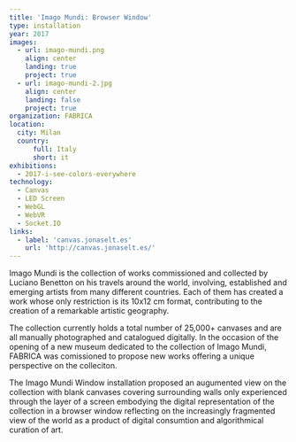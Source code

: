 ```yaml
---
title: 'Imago Mundi: Browser Window'
type: installation
year: 2017
images:
  - url: imago-mundi.png
    align: center
    landing: true
    project: true
  - url: imago-mundi-2.jpg
    align: center
    landing: false
    project: true
organization: FABRICA
location:
  city: Milan
  country:
      full: Italy
      short: it
exhibitions:
  - 2017-i-see-colors-everywhere
technology:
  - Canvas
  - LED Screen
  - WebGL
  - WebVR
  - Socket.IO
links:
  - label: 'canvas.jonaselt.es'
    url: 'http://canvas.jonaselt.es/'
---
```


Imago Mundi is the collection of works commissioned and collected by Luciano Benetton on his travels around the world, involving, established and emerging artists from many different countries. Each of them has created a work whose only restriction is its 10x12 cm format, contributing to the creation of a remarkable artistic geography.

The collection currently holds a total number of 25,000+ canvases and are all manually photographed and catalogued digitally. In the occasion of the opening of a new museum dedicated to the collection of Imago Mundi, FABRICA was comissioned to propose new works offering a unique perspective on the colleciton.

The Imago Mundi Window installation proposed an augumented view on the collection with blank canvases covering surrounding walls only experienced through the layer of a screen embodying the digital representation of the collection in a browser window reflecting on the increasingly fragmented view of the world as a product of digital consumtion and algorithmical curation of art.
